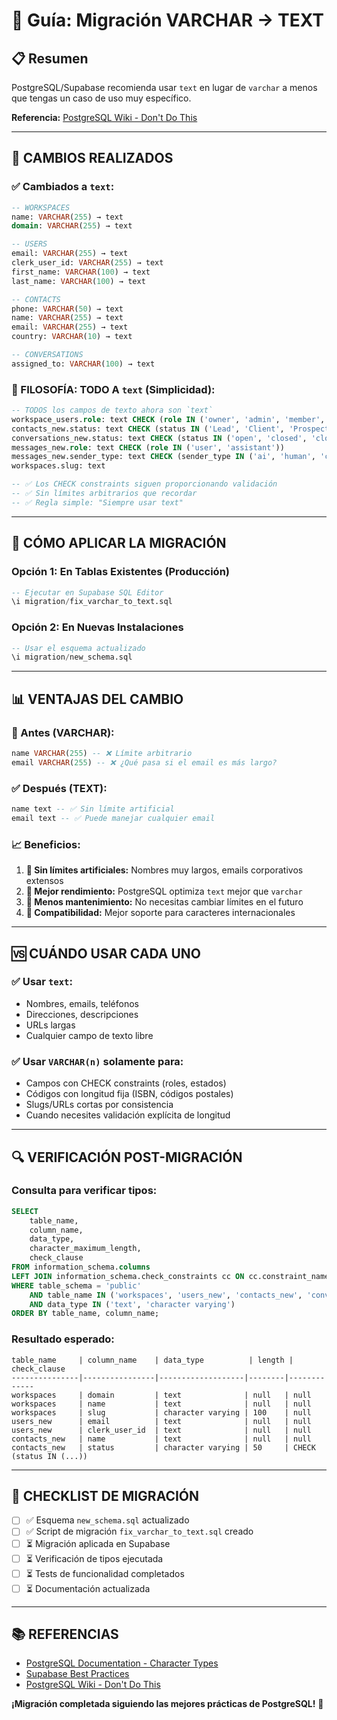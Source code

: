 # 🔧 Guía: Migración VARCHAR → TEXT

## 📋 Resumen

PostgreSQL/Supabase recomienda usar `text` en lugar de `varchar` a menos que tengas un caso de uso muy específico.

**Referencia:** [PostgreSQL Wiki - Don't Do This](https://wiki.postgresql.org/wiki/Don%27t_Do_This#Don.27t_use_varchar.28n.29_by_default)

---

## 🎯 **CAMBIOS REALIZADOS**

### **✅ Cambiados a `text`:**

```sql
-- WORKSPACES
name: VARCHAR(255) → text
domain: VARCHAR(255) → text

-- USERS
email: VARCHAR(255) → text
clerk_user_id: VARCHAR(255) → text
first_name: VARCHAR(100) → text
last_name: VARCHAR(100) → text

-- CONTACTS
phone: VARCHAR(50) → text
name: VARCHAR(255) → text
email: VARCHAR(255) → text
country: VARCHAR(10) → text

-- CONVERSATIONS
assigned_to: VARCHAR(100) → text
```

### **🎯 FILOSOFÍA: TODO A `text` (Simplicidad):**

```sql
-- TODOS los campos de texto ahora son `text`
workspace_users.role: text CHECK (role IN ('owner', 'admin', 'member', 'viewer'))
contacts_new.status: text CHECK (status IN ('Lead', 'Client', 'Prospect'))
conversations_new.status: text CHECK (status IN ('open', 'closed', 'closed_timeout', 'closed_human'))
messages_new.role: text CHECK (role IN ('user', 'assistant'))
messages_new.sender_type: text CHECK (sender_type IN ('ai', 'human', 'contact'))
workspaces.slug: text

-- ✅ Los CHECK constraints siguen proporcionando validación
-- ✅ Sin límites arbitrarios que recordar
-- ✅ Regla simple: "Siempre usar text"
```

---

## 🚀 **CÓMO APLICAR LA MIGRACIÓN**

### **Opción 1: En Tablas Existentes (Producción)**

```sql
-- Ejecutar en Supabase SQL Editor
\i migration/fix_varchar_to_text.sql
```

### **Opción 2: En Nuevas Instalaciones**

```sql
-- Usar el esquema actualizado
\i migration/new_schema.sql
```

---

## 📊 **VENTAJAS DEL CAMBIO**

### **🔄 Antes (VARCHAR):**

```sql
name VARCHAR(255) -- ❌ Límite arbitrario
email VARCHAR(255) -- ❌ ¿Qué pasa si el email es más largo?
```

### **✅ Después (TEXT):**

```sql
name text -- ✅ Sin límite artificial
email text -- ✅ Puede manejar cualquier email
```

### **📈 Beneficios:**

1. **🎯 Sin límites artificiales:** Nombres muy largos, emails corporativos extensos
2. **🚀 Mejor rendimiento:** PostgreSQL optimiza `text` mejor que `varchar`
3. **🔧 Menos mantenimiento:** No necesitas cambiar límites en el futuro
4. **📱 Compatibilidad:** Mejor soporte para caracteres internacionales

---

## 🆚 **CUÁNDO USAR CADA UNO**

### **✅ Usar `text`:**

- Nombres, emails, teléfonos
- Direcciones, descripciones
- URLs largas
- Cualquier campo de texto libre

### **✅ Usar `VARCHAR(n)` solamente para:**

- Campos con CHECK constraints (roles, estados)
- Códigos con longitud fija (ISBN, códigos postales)
- Slugs/URLs cortas por consistencia
- Cuando necesites validación explícita de longitud

---

## 🔍 **VERIFICACIÓN POST-MIGRACIÓN**

### **Consulta para verificar tipos:**

```sql
SELECT
    table_name,
    column_name,
    data_type,
    character_maximum_length,
    check_clause
FROM information_schema.columns
LEFT JOIN information_schema.check_constraints cc ON cc.constraint_name LIKE '%' || column_name || '%'
WHERE table_schema = 'public'
    AND table_name IN ('workspaces', 'users_new', 'contacts_new', 'conversations_new', 'messages_new')
    AND data_type IN ('text', 'character varying')
ORDER BY table_name, column_name;
```

### **Resultado esperado:**

```
table_name     | column_name    | data_type          | length | check_clause
---------------|----------------|-------------------|--------|-------------
workspaces     | domain         | text              | null   | null
workspaces     | name           | text              | null   | null
workspaces     | slug           | character varying | 100    | null
users_new      | email          | text              | null   | null
users_new      | clerk_user_id  | text              | null   | null
contacts_new   | name           | text              | null   | null
contacts_new   | status         | character varying | 50     | CHECK (status IN (...))
```

---

## 🎯 **CHECKLIST DE MIGRACIÓN**

- [ ] ✅ Esquema `new_schema.sql` actualizado
- [ ] ✅ Script de migración `fix_varchar_to_text.sql` creado
- [ ] ⏳ Migración aplicada en Supabase
- [ ] ⏳ Verificación de tipos ejecutada
- [ ] ⏳ Tests de funcionalidad completados
- [ ] ⏳ Documentación actualizada

---

## 📚 **REFERENCIAS**

- [PostgreSQL Documentation - Character Types](https://www.postgresql.org/docs/current/datatype-character.html)
- [Supabase Best Practices](https://supabase.com/docs/guides/database/postgres-best-practices)
- [PostgreSQL Wiki - Don't Do This](https://wiki.postgresql.org/wiki/Don%27t_Do_This#Don.27t_use_varchar.28n.29_by_default)

**¡Migración completada siguiendo las mejores prácticas de PostgreSQL!** 🎉
